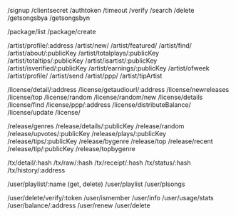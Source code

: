 /signup
/clientsecret
/authtoken
/timeout
/verify
/search
/delete
/getsongsbya
/getsongsbyn

/package/list
/package/create

/artist/profile/:address
/artist/new/
/artist/featured/
/artist/find/
/artist/about/:publicKey
/artist/totalplays/:publicKey
/artist/totaltips/:publicKey
/artist/isartist/:publicKey
/artist/isverified/:publicKey
/artist/earnings/:publicKey
/artist/ofweek
/artist/profile/
/artist/send
/artist/ppp/
/artist/tipArtist

/license/detail/:address
/license/getaudiourl/:address
/license/newreleases
/license/top
/license/random
/license/random/new
/license/details
/license/find
/license/ppp/:address
/license/distributeBalance/
/license/update
/license/

/release/genres
/release/details/:publicKey
/release/random
/release/upvotes/:publicKey
/release/plays/:publicKey
/release/tips/:publicKey
/release/bygenre
/release/top
/release/recent
/release/tip/:publicKey
/release/topbygenre

/tx/detail/:hash
/tx/raw/:hash
/tx/receipt/:hash
/tx/status/:hash
/tx/history/:address

/user/playlist/:name (get, delete)
/user/playlist
/user/plsongs

/user/delete/verify/:token
/user/ismember
/user/info
/user/usage/stats
/user/balance/:address
/user/renew
/user/delete
